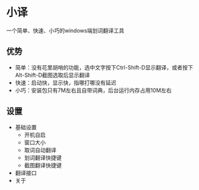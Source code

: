 # 小译

一个简单、快速、小巧的windows端划词翻译工具

## 优势
- 简单：没有花里胡哨的功能，选中文字按下Ctrl-Shift-D显示翻译，或者按下Alt-Shift-D截图选取后显示翻译
- 快速：启动快，显示快，指哪打哪没有延迟
- 小巧：安装包只有7M左右且自带词典，后台运行内存占用10M左右

## 设置
- 基础设置
  - 开机自启
  - 窗口大小
  - 取词自动翻译
  - 划词翻译快捷键
  - 截图翻译快捷键
- 翻译接口
- 关于
